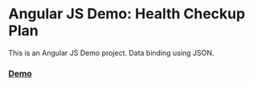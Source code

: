 # Angular JS Demo: Health Checkup Plan
This is an Angular JS Demo project. Data binding using JSON.

### [Demo](https://locateganesh.github.io/Angular-JS-Health-Checkup-Plan-Demo/)
